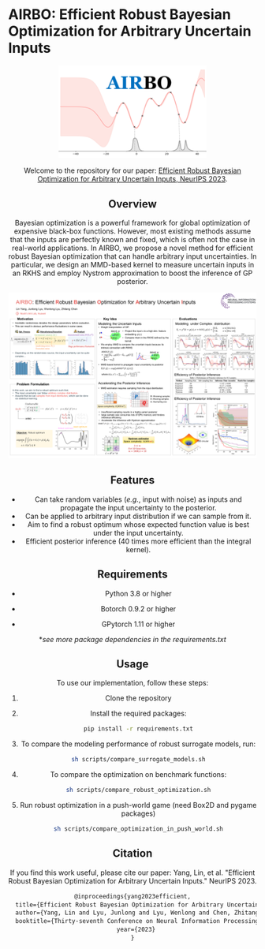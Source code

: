 # AIRBO: Efficient Robust Bayesian Optimization for Arbitrary Uncertain Inputs

<div style="text-align:center"><img src="./figures/logo.png" alt="drawing" width="300"/>

Welcome to the repository for our paper: [Efficient Robust Bayesian Optimization for Arbitrary Uncertain Inputs, NeurIPS 2023](https://arxiv.org/abs/2310.20145). 

## Overview

Bayesian optimization is a powerful framework for global optimization of expensive black-box functions. However, most existing methods assume that the inputs are perfectly known and fixed, which is often not the case in real-world applications. In AIRBO, we propose a novel method for efficient robust Bayesian optimization that can handle arbitrary input uncertainties. In particular, we design an MMD-based kernel to measure uncertain inputs in an RKHS and employ Nystrom approximation to boost the inference of GP posterior.

<div style="text-align:center"><img src=".\figures\AIRBO_neurips_poster.png" alt="drawing" width="1000"/>



## Features

- Can take random variables (*e.g.*, input with noise)  as inputs and propagate the input uncertainty to the posterior.
- Can be applied to arbitrary input distribution if we can sample from it.
- Aim to find a robust optimum whose expected function value is best under the input uncertainty. 
- Efficient posterior inference (40 times more efficient than the integral kernel).


## Requirements

- Python 3.8 or higher

- Botorch 0.9.2 or higher

- GPytorch 1.11 or higher

**see more package dependencies in the requirements.txt*

## Usage

To use our implementation, follow these steps:

1. Clone the repository

2. Install the required packages:

    ```bash
    pip install -r requirements.txt
    ```

3. To compare the modeling performance of robust surrogate models, run:

    ```bash
    sh scripts/compare_surrogate_models.sh
    ```
    
4. To compare the optimization on benchmark functions:

    ```bash
    sh scripts/compare_robust_optimization.sh
    ```
    
5. Run robust optimization in a push-world game (need Box2D and pygame packages)
    ```bash
    sh scripts/compare_optimization_in_push_world.sh
    ```

## Citation

If you find this work useful, please cite our paper: Yang, Lin, et al. "Efficient Robust Bayesian Optimization for Arbitrary Uncertain Inputs."  NeurIPS 2023.

```latex
@inproceedings{yang2023efficient,
  title={Efficient Robust Bayesian Optimization for Arbitrary Uncertain inputs},
  author={Yang, Lin and Lyu, Junlong and Lyu, Wenlong and Chen, Zhitang},
  booktitle={Thirty-seventh Conference on Neural Information Processing Systems},
  year={2023}
}
```

